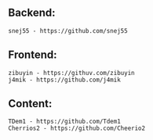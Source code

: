 ## Backend:
    snej55 - https://github.com/snej55

## Frontend:
    zibuyin - https://githuv.com/zibuyin
    j4mik - https://github.com/j4mik

## Content:
    TDem1 - https://github.com/Tdem1
    Cherrios2 - https://github.com/Cheerio2

